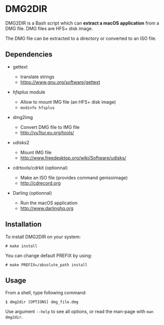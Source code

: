 # DMG2DIR

DMG2DIR is a Bash script which can **extract a macOS application** from a DMG file. DMG files are HFS+ disk image.

The DMG file can be extracted to a directory or converted to an ISO file.

## Dependencies

- gettext
  - translate strings
  - https://www.gnu.org/software/gettext

- _hfsplus_ module
  - Allow to mount IMG file (an HFS+ disk image)
  - `modinfo hfsplus`

- dmg2img
  - Convert DMG file to IMG file
  - http://vu1tur.eu.org/tools/

- udisks2
  - Mount IMG file
  - http://www.freedesktop.org/wiki/Software/udisks/

- cdrtools/cdrkit (optionnal)
  - Make an ISO file (provides command genisoimage)
  - http://cdrecord.org

- Darling (optionnal)
  - Run the macOS application
  - http://www.darlinghq.org

## Installation

To install DMG2DIR on your system:

```
# make install
```

You can change default PREFIX by using:

```
# make PREFIX=/absolute_path install
```

## Usage

From a shell, type following command:

```
$ dmg2dir [OPTIONS] dmg_file.dmg
```

Use argument `--help` to see all options, or read the man-page with `man dmg2dir`.
